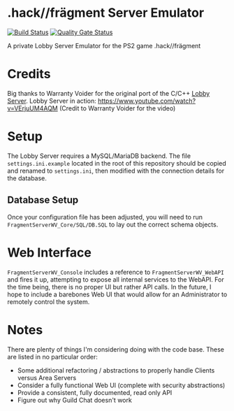 # .hack//frägment Server Emulator

[![Build Status](https://travis-ci.com/Zackmon/FragmentServer_netCore.svg?branch=master)](https://travis-ci.com/Zackmon/FragmentServer_netCore)
[![Quality Gate Status](https://sonarcloud.io/api/project_badges/measure?project=Zackmon_FragmentServer_netCore&metric=alert_status)](https://sonarcloud.io/dashboard?id=Zackmon_FragmentServer_netCore)

A private Lobby Server Emulator for the PS2 game .hack//frägment

# Credits
Big thanks to Warranty Voider for the original port of the C/C++ [Lobby Server](https://github.com/Lord-Ptolemy/lobbyemu).
Lobby Server in action: https://www.youtube.com/watch?v=VErjuUM4AQM (Credit to Warranty Voider for the video)

# Setup
The Lobby Server requires a MySQL/MariaDB backend. The file `settings.ini.example` located in the root of this repository should be copied and renamed to `settings.ini`, then modified with the connection details for the database.

## Database Setup
Once your configuration file has been adjusted, you will need to run `FragmentServerWV_Core/SQL/DB.SQL` to lay out the correct schema objects.

# Web Interface
`FragmentServerWV_Console` includes a reference to `FragmentServerWV_WebAPI` and fires it up, attempting to expose all internal services to the WebAPI. For the time being, there is no proper UI but rather API calls. In the future, I hope to include a barebones Web UI that would allow for an Administrator to remotely control the system.

# Notes
There are plenty of things I'm considering doing with the code base. These are listed in no particular order:
- Some additional refactoring / abstractions to properly handle Clients versus Area Servers
- Consider a fully functional Web UI (complete with security abstractions)
- Provide a consistent, fully documented, read only API
- Figure out why Guild Chat doesn't work